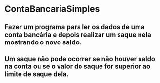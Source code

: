 # ContaBancariaSimples

## Fazer um programa para ler os dados de uma conta bancária e depois realizar um saque nela mostrando o novo saldo.
## Um saque não pode ocorrer se não houver saldo na conta ou se o valor do saque for superior ao limite de saque dela.
